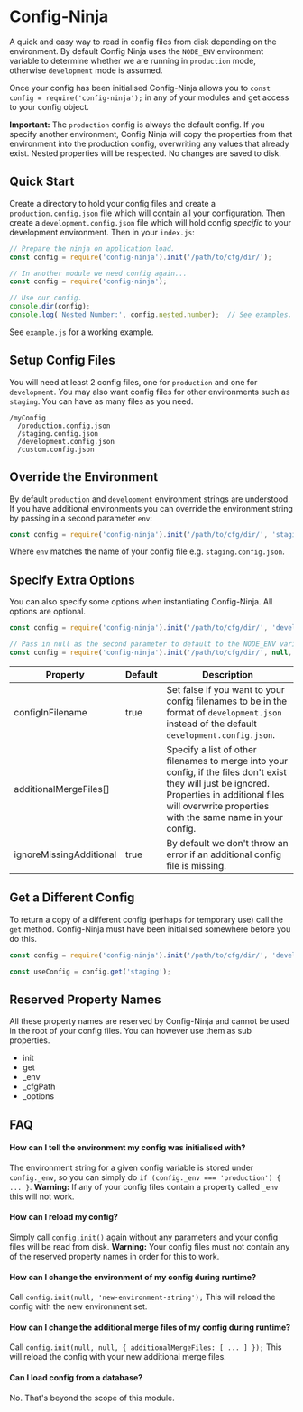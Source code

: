 # Config-Ninja
A quick and easy way to read in config files from disk depending on the environment. By default Config Ninja uses the `NODE_ENV` environment variable to determine whether we are running in `production` mode, otherwise `development` mode is assumed.

Once your config has been initialised Config-Ninja allows you to `const config = require('config-ninja');` in any of your modules and get access to your config object.

**Important:** The `production` config is always the default config. If you specify another environment, Config Ninja will copy the properties from that environment into the production config, overwriting any values that already exist. Nested properties will be respected. No changes are saved to disk.

## Quick Start
Create a directory to hold your config files and create a `production.config.json` file which will contain all your configuration. Then create a `development.config.json` file which will hold config _specific_ to your development environment. Then in your `index.js`:

```javascript
// Prepare the ninja on application load.
const config = require('config-ninja').init('/path/to/cfg/dir/');

// In another module we need config again...
const config = require('config-ninja');

// Use our config.
console.dir(config);
console.log('Nested Number:', config.nested.number);  // See examples.
```

See `example.js` for a working example.

## Setup Config Files
You will need at least 2 config files, one for `production` and one for `development`. You may also want config files for other environments such as `staging`. You can have as many files as you need.

```
/myConfig
  /production.config.json
  /staging.config.json
  /development.config.json
  /custom.config.json
```

## Override the Environment
By default `production` and `development` environment strings are understood. If you have additional environments you can override the environment string by passing in a second parameter `env`:
```javascript
const config = require('config-ninja').init('/path/to/cfg/dir/', 'staging');
```
Where `env` matches the name of your config file e.g. `staging.config.json`.

## Specify Extra Options
You can also specify some options when instantiating Config-Ninja. All options are optional.

```javascript
const config = require('config-ninja').init('/path/to/cfg/dir/', 'development', { ... });
```

```javascript
// Pass in null as the second parameter to default to the NODE_ENV variable.
const config = require('config-ninja').init('/path/to/cfg/dir/', null, { ... });
```

| Property                | Default | Description |
|-------------------------|---------|-------------|
| configInFilename        | true    | Set false if you want to your config filenames to be in the format of `development.json` instead of the default `development.config.json`. |
| additionalMergeFiles[]  |         | Specify a list of other filenames to merge into your config, if the files don't exist they will just be ignored. Properties in additional files will overwrite properties with the same name in your config. |
| ignoreMissingAdditional | true   | By default we don't throw an error if an additional config file is missing. |

## Get a Different Config
To return a copy of a different config (perhaps for temporary use) call the `get` method. Config-Ninja must have been initialised somewhere before you do this.
```javascript
const config = require('config-ninja').init('/path/to/cfg/dir/', 'development');

const useConfig = config.get('staging');
```

## Reserved Property Names
All these property names are reserved by Config-Ninja and cannot be used in the root of your config files. You can however use them as sub properties.

* init
* get
* \_env
* \_cfgPath
* \_options

## FAQ

#### How can I tell the environment my config was initialised with?
The environment string for a given config variable is stored under `config._env`, so you can simply do `if (config._env === 'production') { ... }`. **Warning:** If any of your config files contain a property called `_env` this will not work.

#### How can I reload my config?
Simply call `config.init()` again without any parameters and your config files will be read from disk. **Warning:** Your config files must not contain any of the reserved property names in order for this to work.

#### How can I change the environment of my config during runtime?
Call `config.init(null, 'new-environment-string');` This will reload the config with the new environment set.

#### How can I change the additional merge files of my config during runtime?
Call `config.init(null, null, { additionalMergeFiles: [ ... ] });` This will reload the config with your new additional merge files.

#### Can I load config from a database?
No. That's beyond the scope of this module.
